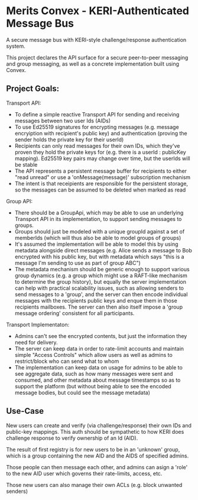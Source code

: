 # Merits Convex - KERI-Authenticated Message Bus

A secure message bus with KERI-style challenge/response authentication system.

This project declares the API surface for a secure peer-to-peer messaging and group messaging,
as well as a concrete implementation built using Convex.

## Project Goals:

Transport API:
 * To define a simple reactive Transport API for sending and receiving messages between two user Ids (AIDs)
 * To use Ed25519 signatures for encrypting messages (e.g. message encryiption with recipient's public key) and authentication (proving the sender holds the private key for their userId)
 * Recipients can only read messages for their own IDs, which they've proven they hold the private keys for (e.g. there is a userId : publicKey mapping). Ed25519 key pairs may change over time, but the userIds will be stable
 * The API represents a persistent message buffer for recipients to either "read unread" or use a 'onMessage(message)' subscription mechanism
 * The intent is that receipients are responsible for the persistent storage, so the messages can be assumed to be deleted when marked as read

Group API:
 * There should be a GroupApi, which may be able to use an underlying Transport API in its implementation, to support sending messages to groups. 
 * Groups should just be modeled with a unique groupId against a set of memberIds (which will thus also be able to model groups of groups)
 * It's assumed the implementation will be able to model this by using metadata alongside direct messages (e.g. Alice sends a message to Bob encrypted with his public key, but with metadata which says "this is a message I'm sending to use as part of group ABC")
 * The metadata mechanism should be generic enough to support various group dynamics (e.g. a group which might use a RAFT-like mechanism to determine the group history), but equally the server implementation can help with practical scalability issues, such as allowing senders to send messages to a 'group', and the server can then encode individual messages with the recipients public keys and enque them in those recipients mailboxes. The server can then also itself impose a 'group message ordering' consistent for all participants.
 

Transport Implementaton:
 * Admins can't see the encrypted contents, but just the information they need for delivery.
 * The server can keep data in order to rate-limit accounts and maintain simple "Access Controls" which allow users as well as admins to restrict/block who can send what to whom
 * The implementation can keep data on usage for admins to be able to see aggregate data, such as how many messages were sent and consumed, and other metadata about message timestamps so as to support the platform (but without being able to see the encoded message bodies, but could see the message metadata)
 
 ## Use-Case

 New users can create and verify (via challenge/response) their own IDs and public-key mappings.
 This auth should be sympathetic to how KERI does challenge response to verify ownership of an Id (AID).

 The result of first registry is for new users to be in an 'unknown' group, which is a group containing the new AID and the AIDS of specified admins.

 Those people can then message each other, and admins can asign a 'role' to the new AID user which governs their rate-limits, access, etc.

 Those new users can also manage their own ACLs (e.g. block unwanted senders)

